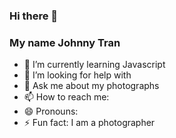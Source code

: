 ### Hi there 👋
### My name Johnny Tran
<!--
**johnny645/johnny645** is a ✨ _special_ ✨ repository because its `README.md` (this file) appears on your GitHub profile.

Here are some ideas to get you started:
-->
- 🌱 I’m currently learning Javascript
- 🤔 I’m looking for help with 
- 💬 Ask me about my photographs 
- 📫 How to reach me: 
- 😄 Pronouns:
- ⚡ Fun fact: I am a photographer
